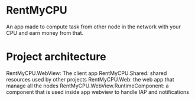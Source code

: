 # RentMyCPU

An app made to compute task from other node in the network with your CPU and earn money from that.

# Project architecture

RentMyCPU.WebView: The client app
RentMyCPU.Shared: shared resources used by other projects
RentMyCPU.Web: the web app that manage all the nodes
RentMyCPU.WebView.RuntimeComponent: a component that is used inside app webview to handle IAP and notifications
